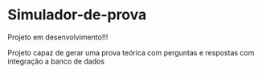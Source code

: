 # Simulador-de-prova
 
 Projeto em desenvolvimento!!!

 Projeto capaz de gerar uma prova teórica com perguntas e respostas com integração a banco de dados
